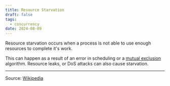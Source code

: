 ```yaml
---
title: Resource Starvation
draft: false
tags:
  - concurrency
date: 2024-08-09
---
```

Resource starvation occurs when a process is not able to use enough resources to complete it's work.

This can happen as a result of an error in scheduling or a [mutual exclusion](2408091734) algorithm. Resource leaks, or DoS attacks can also cause starvation.

---

Source: [Wikipedia](https://en.wikipedia.org/wiki/Starvation_(computer_science))
